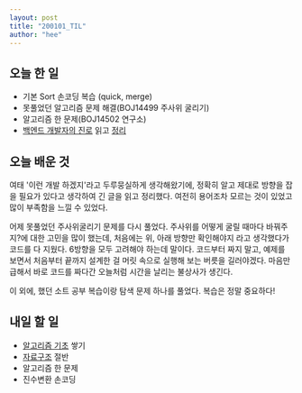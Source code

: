 ```yaml
---
layout: post
title: "200101_TIL"
author: "hee"
---
```


## 오늘 한 일

- 기본 Sort 손코딩 복습 (quick, merge)
- 못풀었던 알고리즘 문제 해결(BOJ14499 주사위 굴리기)
- 알고리즘 한 문제(BOJ14502 연구소)
- [백엔드 개발자의 진로](https://d2.naver.com/news/3435170) 읽고 [정리](https://github.com/hyunhee7/TIL/blob/master/ETC/%EB%B0%B1%EC%97%94%EB%93%9C%20%EA%B0%9C%EB%B0%9C%EC%9E%90%EA%B0%80%20%ED%95%84%EC%9A%94%ED%95%9C%20%EC%97%AD%EB%9F%89.md)


## 오늘 배운 것

여태 '이런 개발 하겠지'라고 두루뭉실하게 생각해왔기에, 정확히 알고 제대로 방향을 잡을 필요가 있다고 생각하여 긴 글을 읽고 정리했다. 여전히 용어조차 모르는 것이 있었고 많이 부족함을 느낄 수 있었다.

어제 못풀었던 주사위굴리기 문제를 다시 풀었다. 주사위를 어떻게 굴릴 때마다 바꿔주지?에 대한 고민을 많이 했는데, 처음에는 위, 아래 방향만 확인해야지 라고 생각했다가 코드를 다 지웠다. 6방향을 모두 고려해야 하는데 말이다. 코드부터 짜지 말고, 예제를 보면서 처음부터 끝까지 설계한 걸 머릿 속으로 실행해 보는 버릇을 길러야겠다. 마음만 급해서 바로 코드를 짜다간 오늘처럼 시간을 날리는 불상사가 생긴다.

이 외에, 했던 소트 공부 복습이랑 탐색 문제 하나를 풀었다. 복습은 정말 중요하다!


## 내일 할 일

- [알고리즘 기초](https://github.com/ksu3101/TIL/blob/master/Algorithm/160713.md) 쌓기
- [자료구조](https://github.com/JaeYeopHan/Interview_Question_for_Beginner/tree/master/DataStructure) 절반
- 알고리즘 한 문제
- 진수변환 손코딩